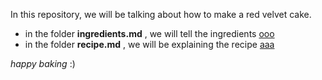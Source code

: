 In this repository, we will be talking about how to make a red velvet cake.

- in the folder **ingredients.md** , we will tell the ingredients [ooo](https://github.com/NipunKst17/RedVelvetCake/blob/main/INGREDIENTS.md)
- in the folder **recipe.md** , we will be explaining the recipe  [aaa](https://github.com/NipunKst17/RedVelvetCake/blob/main/RECIPE.md)

*happy baking* :) 


